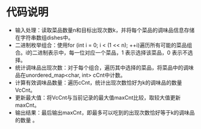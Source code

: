 # 代码说明
- 输入处理：读取菜品数量n和目标出现次数k，并将每个菜品的调味品信息存储在字符串数组dishes中。
- 二进制枚举组合：使用for (int i = 0; i < (1 << n); ++i)遍历所有可能的菜品组合。i的二进制表示中，每一位对应一个菜品，1 表示选择该菜品，0 表示不选择。
- 统计调味品出现次数：对于每个组合，遍历其中选择的菜品，将菜品中的调味品在unordered_map<char, int> cCnt中计数。
- 计算有效调味品数量：遍历cCnt，统计出现次数恰好为k的调味品的数量VcCnt。
- 更新最大值：将VcCnt与当前记录的最大值maxCnt比较，取较大值更新maxCnt。
- 输出结果：最后输出maxCnt，即最多可以吃到的出现次数恰好等于k的调味品的数量 。
